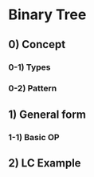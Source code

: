 # Binary Tree 

## 0) Concept  

### 0-1) Types

### 0-2) Pattern

## 1) General form

### 1-1) Basic OP

## 2) LC Example
